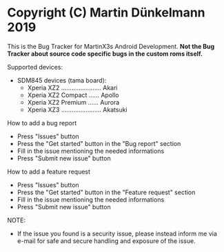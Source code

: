 Copyright (C) Martin Dünkelmann 2019
=============================================

This is the Bug Tracker for MartinX3s Android Development.
**Not the Bug Tracker about source code specific bugs in the custom roms itself.**

Supported devices:
   - SDM845 devices (tama board):
      - Xperia XZ2 ....................... Akari
      - Xperia XZ2 Compact ...... Apollo
      - Xperia XZ2 Premium ...... Aurora
      - Xperia XZ3 ....................... Akatsuki

How to add a bug report
- Press "Issues" button
- Press the "Get started" button in the "Bug report" section
- Fill in the issue mentioning the needed informations
- Press "Submit new issue" button

How to add a feature request
- Press "Issues" button
- Press the "Get started" button in the "Feature request" section
- Fill in the issue mentioning the needed informations
- Press "Submit new issue" button

NOTE:
- If the issue you found is a security issue, please instead inform me via e-mail for safe and secure handling and exposure of the issue.
